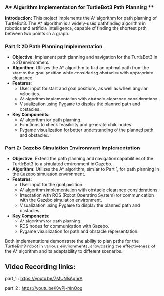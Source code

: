 ### A* Algorithm Implementation for TurtleBot3 Path Planning **

**Introduction:**
This project implements the A* algorithm for path planning of TurtleBot3. The A* algorithm is a widely-used pathfinding algorithm in robotics and artificial intelligence, capable of finding the shortest path between two points on a graph.


### Part 1: 2D Path Planning Implementation

- **Objective**: Implement path planning and navigation for the TurtleBot3 in a 2D environment.
- **Algorithm**: Utilizes the A* algorithm to find an optimal path from the start to the goal position while considering obstacles with appropriate clearance.
- **Features**:
  - User input for start and goal positions, as well as wheel angular velocities.
  - A* algorithm implementation with obstacle clearance considerations.
  - Visualization using Pygame to display the planned path and obstacles.
- **Key Components**:
  - A* algorithm for path planning.
  - Functions to check feasibility and generate child nodes.
  - Pygame visualization for better understanding of the planned path and obstacles.

### Part 2: Gazebo Simulation Environment Implementation

- **Objective**: Extend the path planning and navigation capabilities of the TurtleBot3 to a simulated environment in Gazebo.
- **Algorithm**: Utilizes the A* algorithm, similar to Part 1, for path planning in the Gazebo simulation environment.
- **Features**:
  - User input for the goal position.
  - A* algorithm implementation with obstacle clearance considerations.
  - Integration with ROS (Robot Operating System) for communication with the Gazebo simulation environment.
  - Visualization using Pygame to display the planned path and obstacles.
- **Key Components**:
  - A* algorithm for path planning.
  - ROS nodes for communication with Gazebo.
  - Pygame visualization for path and obstacle representation.

Both implementations demonstrate the ability to plan paths for the TurtleBot3 robot in various environments, showcasing the effectiveness of the A* algorithm and its adaptability to different scenarios.

## Video Recording links:

part_1 : https://youtu.be/7MUNlsAgnrA

part_2 : https://youtu.be/KwPj-r8nOog

